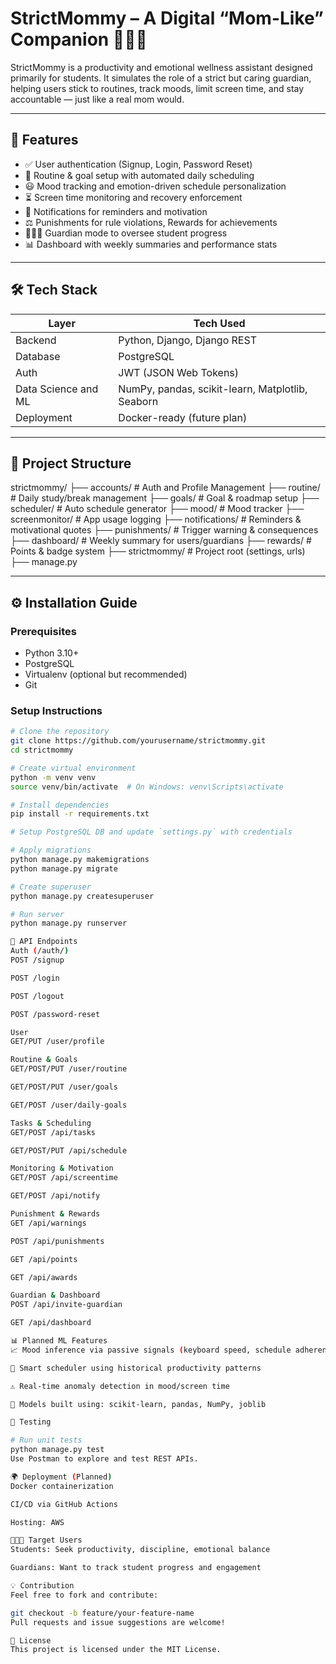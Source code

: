 # StrictMommy – A Digital “Mom-Like” Companion 👩‍🏫📱

StrictMommy is a productivity and emotional wellness assistant designed primarily for students. It simulates the role of a strict but caring guardian, helping users stick to routines, track moods, limit screen time, and stay accountable — just like a real mom would.

---

## 🚀 Features

- ✅ User authentication (Signup, Login, Password Reset)
- 📅 Routine & goal setup with automated daily scheduling
- 😃 Mood tracking and emotion-driven schedule personalization
- ⏳ Screen time monitoring and recovery enforcement
- 📣 Notifications for reminders and motivation
- ⚖️ Punishments for rule violations, Rewards for achievements
- 👨‍👩‍👧 Guardian mode to oversee student progress
- 📊 Dashboard with weekly summaries and performance stats

---

## 🛠️ Tech Stack

| Layer              | Tech Used                         |
|-------------------|-----------------------------------|
| Backend            | Python, Django, Django REST       |
| Database           | PostgreSQL                        |
| Auth               | JWT (JSON Web Tokens)             |
| Data Science and ML| NumPy, pandas, scikit-learn, Matplotlib, Seaborn |
| Deployment         | Docker-ready (future plan)        |

---

## 📁 Project Structure

strictmommy/
├── accounts/ # Auth and Profile Management
├── routine/ # Daily study/break management
├── goals/ # Goal & roadmap setup
├── scheduler/ # Auto schedule generator
├── mood/ # Mood tracker
├── screenmonitor/ # App usage logging
├── notifications/ # Reminders & motivational quotes
├── punishments/ # Trigger warning & consequences
├── dashboard/ # Weekly summary for users/guardians
├── rewards/ # Points & badge system
├── strictmommy/ # Project root (settings, urls)
├── manage.py

---

## ⚙️ Installation Guide

### Prerequisites

- Python 3.10+
- PostgreSQL
- Virtualenv (optional but recommended)
- Git

### Setup Instructions

```bash
# Clone the repository
git clone https://github.com/yourusername/strictmommy.git
cd strictmommy

# Create virtual environment
python -m venv venv
source venv/bin/activate  # On Windows: venv\Scripts\activate

# Install dependencies
pip install -r requirements.txt

# Setup PostgreSQL DB and update `settings.py` with credentials

# Apply migrations
python manage.py makemigrations
python manage.py migrate

# Create superuser
python manage.py createsuperuser

# Run server
python manage.py runserver

🔌 API Endpoints
Auth (/auth/)
POST /signup

POST /login

POST /logout

POST /password-reset

User
GET/PUT /user/profile

Routine & Goals
GET/POST/PUT /user/routine

GET/POST/PUT /user/goals

GET/POST /user/daily-goals

Tasks & Scheduling
GET/POST /api/tasks

GET/POST/PUT /api/schedule

Monitoring & Motivation
GET/POST /api/screentime

GET/POST /api/notify

Punishment & Rewards
GET /api/warnings

POST /api/punishments

GET /api/points

GET /api/awards

Guardian & Dashboard
POST /api/invite-guardian

GET /api/dashboard

📊 Planned ML Features
📈 Mood inference via passive signals (keyboard speed, schedule adherence, etc.)

🤖 Smart scheduler using historical productivity patterns

⚠️ Real-time anomaly detection in mood/screen time

🧠 Models built using: scikit-learn, pandas, NumPy, joblib

🧪 Testing

# Run unit tests
python manage.py test
Use Postman to explore and test REST APIs.

🌍 Deployment (Planned)
Docker containerization

CI/CD via GitHub Actions

Hosting: AWS

👨‍👩‍👧 Target Users
Students: Seek productivity, discipline, emotional balance

Guardians: Want to track student progress and engagement

💡 Contribution
Feel free to fork and contribute:

git checkout -b feature/your-feature-name
Pull requests and issue suggestions are welcome!

📄 License
This project is licensed under the MIT License.



